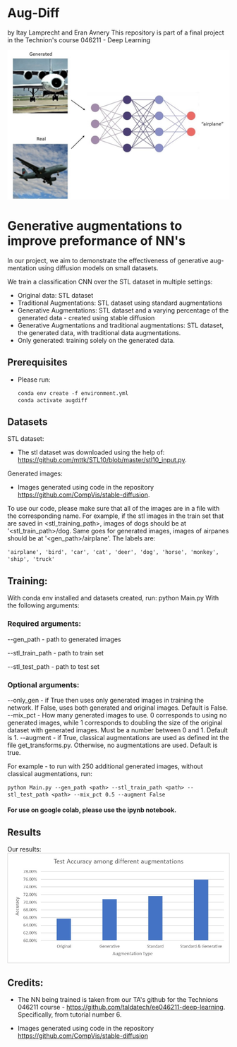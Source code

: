 # Aug-Diff
by Itay Lamprecht and Eran Avnery
This repository is part of a final project in the Technion's course 046211 - Deep Learning

![alt text](https://github.com/itlamp/Aug-Diff/blob/main/assets/intro_pic.JPG?raw=True)

# Generative augmentations to improve preformance of NN's

In our project, we aim to demonstrate the effectiveness of generative aug-
mentation using diffusion models on small datasets.

We train a classification CNN over the STL dataset in multiple settings:

 - Original data: STL dataset
 - Traditional Augmentations: STL dataset using standard augmentations
 - Generative Augmentations: STL dataset and a varying percentage of the generated data - created using stable diffusion
 - Generative Augmentations and traditional augmentations: STL dataset, the generated data, with traditional data augmentations.
 - Only generated:  training solely on the generated data.

## Prerequisites
 - Please run:
    
    ```
    conda env create -f environment.yml
    conda activate augdiff
    ```

## Datasets
STL dataset:
 - The stl dataset was downloaded using the help of: https://github.com/mttk/STL10/blob/master/stl10_input.py. 
 
 Generated images:
 -  Images generated using code in the repository https://github.com/CompVis/stable-diffusion. 

To use our code, please make sure that all of the images are in a file with the corresponding name. For example, if the stl images in the train set that are saved in <stl_training_path>, images of dogs should be at '<stl_train_path>/dog. Same goes for generated images, images of airpanes should be at '<gen_path>/airplane'. The labels are:

```
'airplane', 'bird', 'car', 'cat', 'deer', 'dog', 'horse', 'monkey', 'ship', 'truck'
```

## Training:

With conda env installed and datasets created, run:
    python Main.py
With the following arguments:
### Required arguments:

--gen_path - path to generated images

--stl_train_path - path to train set

--stl_test_path - path to test set

### Optional arguments:
--only_gen - if True then uses only generated images in training the network. If False, uses both generated and original images. Default is False.
--mix_pct - How many generated images to use. 0 corresponds to using no generated images, while 1 corresponds to doubling the size of the original dataset with generated images. Must be a number between 0 and 1. Default is 1.
--augment - if True, classical augmentations are used as defined int the file get_transforms.py. Otherwise, no augmentations are used. Default is true.

For example - to run with 250 additional generated images, without classical augmentations, run:

```
python Main.py --gen_path <path> --stl_train_path <path> --stl_test_path <path> --mix_pct 0.5 --augment False
```
#### For use on google colab, please use the ipynb notebook.

## Results
Our results:
![alt text](https://github.com/itlamp/Aug-Diff/blob/main/assets/Results.jpeg?raw=True)

## Credits:
 - The NN being trained is taken from our TA's github for the Technions 046211 course - https://github.com/taldatech/ee046211-deep-learning. Specifically, from tutorial number 6. 

 - Images generated using code in the repository https://github.com/CompVis/stable-diffusion
